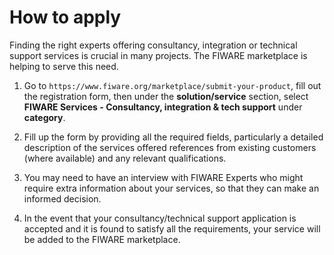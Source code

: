 <h1>How to apply</h1>

Finding the right experts offering consultancy, integration or technical support services is crucial in many projects.
The FIWARE marketplace is helping to serve this need.

1.  Go to `https://www.fiware.org/marketplace/submit-your-product`, fill out the registration form, then under the **solution/service**
    section, select **FIWARE Services - Consultancy, integration & tech support** under **category**.

2.  Fill up the form by providing all the required fields, particularly a detailed description of the services offered
    references from existing customers (where available) and any relevant qualifications.

3.  You may need to have an interview with FIWARE Experts who might require extra information about your services, so
    that they can make an informed decision.

4.  In the event that your consultancy/technical support application is accepted and it is found to satisfy all the
    requirements, your service will be added to the FIWARE marketplace.
